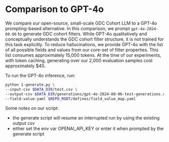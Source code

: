 # Comparison to GPT-4o

We compare our open-source, small-scale GDC Cohort LLM to a GPT-4o prompting-based alternative. In this comparison, we prompt `gpt-4o-2024-08-06` to generate GDC cohort filters. While GPT-4o qualitatively and conceptually understands the GDC cohort filter structure, it is not trained for this task explicitly. To reduce hallucinations, we provide GPT-4o with the list of all possible fields and values from our core-set of filter properties. This list consumes approximately 15,000 tokens. At the time of our experiments, with token caching, generating over our 2,000 evaluation samples cost approximately $40.

To run the GPT-4o inference, run:
```bash
python 1-generate.py \
--input-csv $DATA_DIR/test.csv \
--output-csv $DATA_DIR/generations/gpt-4o-2024-08-06-test-generations.csv \
--field-value-yaml $REPO_ROOT/defines/field_value_map.yaml
```

Some notes on our script:
* the generate script will resume an interrupted run by using the existing output csv
* either set the env var OPENAI_API_KEY or enter it when prompted by the generate script
